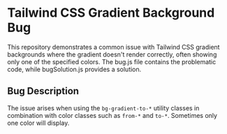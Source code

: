 # Tailwind CSS Gradient Background Bug

This repository demonstrates a common issue with Tailwind CSS gradient backgrounds where the gradient doesn't render correctly, often showing only one of the specified colors. The bug.js file contains the problematic code, while bugSolution.js provides a solution. 

## Bug Description

The issue arises when using the `bg-gradient-to-*` utility classes in combination with color classes such as `from-*` and `to-*`.  Sometimes only one color will display.